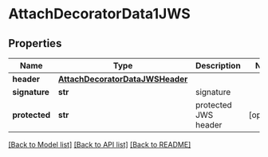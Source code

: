 # AttachDecoratorData1JWS


## Properties
Name | Type | Description | Notes
------------ | ------------- | ------------- | -------------
**header** | [**AttachDecoratorDataJWSHeader**](AttachDecoratorDataJWSHeader.md) |  | 
**signature** | **str** | signature | 
**protected** | **str** | protected JWS header | [optional] 

[[Back to Model list]](../README.md#documentation-for-models) [[Back to API list]](../README.md#documentation-for-api-endpoints) [[Back to README]](../README.md)


